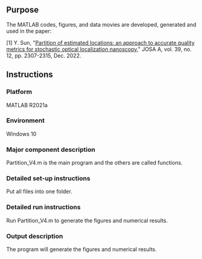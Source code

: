 ## Purpose

The MATLAB codes, figures, and data movies are developed, generated and used in the paper: 

[1] Y. Sun, "[Partition of estimated locations: an approach to accurate quality metrics for stochastic optical localization nanoscopy](https://opg.optica.org/viewmedia.cfm?r=1&rwjcode=josaa&uri=josaa-39-12-2307&html=true)," JOSA A, vol. 39, no. 12, pp. 2307-2315, Dec. 2022.

## Instructions

### Platform 

MATLAB R2021a

### Environment

Windows 10

### Major component description

Partition_V4.m is the main program and the others are called functions. 

### Detailed set-up instructions

Put all files into one folder. 

### Detailed run instructions

Run Partition_V4.m to generate the figures and numerical results. 

### Output description

The program will generate the figures and numerical results. 
